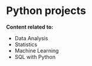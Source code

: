# Python projects

**Content related to:**

- Data Analysis
- Statistics
- Machine Learning
- SQL with Python
